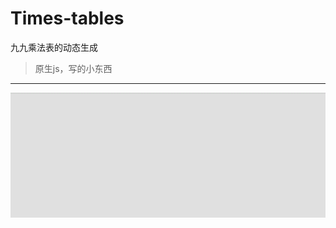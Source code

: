 # Times-tables
九九乘法表的动态生成
> 原生js，写的小东西
----
![九九乘法表的动态生成](https://github.com/LanlanXu/Times-tables/blob/master/99.gif "九九乘法表的动态生成")
